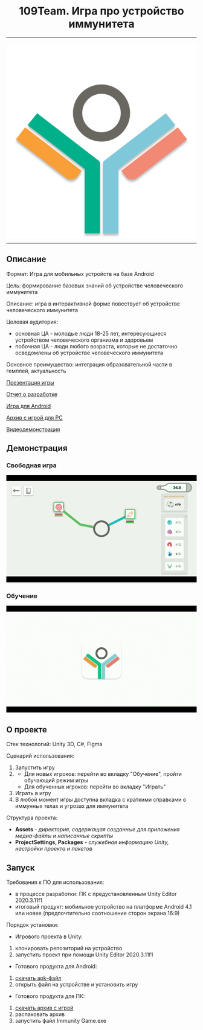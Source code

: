 <h1 align="center">109Team. Игра про устройство иммунитета</h1>

---

<p align="center">
    <img src="./readme_assets/logo.png" alt="logo" align="center">
</p>

---

## Описание

Формат: Игра для мобильных устройств на базе Android

Цель: формирование базовых знаний об устройстве человеческого иммунитета

Описание: игра в интерактивной форме повествует об устройстве человеческого иммунитета

Целевая аудитория:

- основная ЦА - молодые люди 18-25 лет, интересующиеся устройством человеческого организма и здоровьем
- побочная ЦА - люди любого возраста, которые не достаточно осведомлены об устройстве человеческого иммунитета

Основное преимущество: интеграция образовательной части в гемплей, актуальность

[Презентация игры](https://docs.google.com/presentation/d/19NMmtcf8O1uNR0XFQB2WeooieRAW9k6C/edit?usp=sharing&ouid=109201286991509934446&rtpof=true&sd=true)

[Отчет о разработке](https://docs.google.com/document/d/1IkdkOZ7fGgW8nL4UooLqlGcVABWKQou-/edit?usp=sharing&ouid=109201286991509934446&rtpof=true&sd=true)

[Игра для Android](https://drive.google.com/u/0/uc?id=1K4SieFjuEQEAJl7HAN7fKj_yaYjGT1Gk&export=download)

[Архив с игрой для PC](https://drive.google.com/u/0/uc?id=1EZGSFDKYIUV1Pz85cEeAGEMc-7cJX-Vb&export=download)

[Видеодемонстрация](https://drive.google.com/file/d/1z3g9JSq44uYzX_gRMfK4JFOM4wqGvPWy/view?usp=sharing)

## Демонстрация

### Свободная игра

<img src="./readme_assets/game.gif" alt="game">

### Обучение

<img src="./readme_assets/learning.gif" alt="learning">

## О проекте

Стек технологий: Unity 3D, C#, Figma

Сценарий использования:

1. Запустить игру
2.
    - Для новых игроков: перейти во вкладку "Обучение", пройти обучающий режим игры
    - Для обученных игроков: перейти во вкладку "Играть"
4. Играть в игру
5. В любой момент игры доступна вкладка с краткими справками о иммунных телах и угрозах для иммунитета

Структура проекта:

- __Assets__ _- директория, содержащая созданные для приложения медиа-файлы и написанные скрипты_
- __ProjectSettings, Packages__ _- служебная информацию Unity, настройки проекта и пакетов_

## Запуск

Требования к ПО для использования:

- в процессе разработки: ПК с предустановленным Unity Editor 2020.3.11f1
- итоговый продукт: мобильное устройство на платформе Android 4.1 или новее (предпочтительно соотношение сторон экрана
  16:9)

Порядок установки:

- Игрового проекта в Unity:

1. клонировать репозиторий на устройство
2. запустить проект при помощи Unity Editor 2020.3.11f1

- Готового продукта для Android:

1. [скачать apk-файл](https://drive.google.com/u/0/uc?id=1K4SieFjuEQEAJl7HAN7fKj_yaYjGT1Gk&export=download)
2. открыть файл на устройстве и установить игру

- Готового продукта для ПК:

1. [скачать архив с игрой](https://drive.google.com/u/0/uc?id=1EZGSFDKYIUV1Pz85cEeAGEMc-7cJX-Vb&export=download)
2. распаковать архив
3. запустить файл Immunity Game.exe